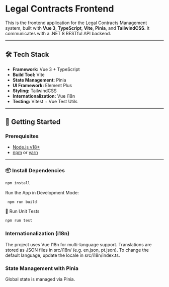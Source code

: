 # Legal Contracts Frontend

This is the frontend application for the Legal Contracts Management system, built with **Vue 3**, **TypeScript**, **Vite**, **Pinia**, and **TailwindCSS**. It communicates with a .NET 8 RESTful API backend.

---

## 🛠 Tech Stack

- **Framework:** Vue 3 + TypeScript
- **Build Tool:** Vite
- **State Management:** Pinia
- **UI Framework:** Element Plus
- **Styling:** TailwindCSS
- **Internationalization:** Vue I18n
- **Testing:** Vitest + Vue Test Utils

---

## 🚀 Getting Started

### Prerequisites

- [Node.js v18+](https://nodejs.org/)
- [npm](https://www.npmjs.com/) or [yarn](https://yarnpkg.com/)

---

### 📦 Install Dependencies

```bash
npm install
```


Run the App in Development Mode:
```bash
 npm run build
 ```

 🧪 Run Unit Tests
```bash
npm run test
```


###  Internationalization (i18n)

The project uses Vue I18n for multi-language support.
Translations are stored as JSON files in src/i18n/ (e.g. en.json, pt.json).
To change the default language, update the locale in src/i18n/index.ts.

### State Management with Pinia

Global state is managed via Pinia.
